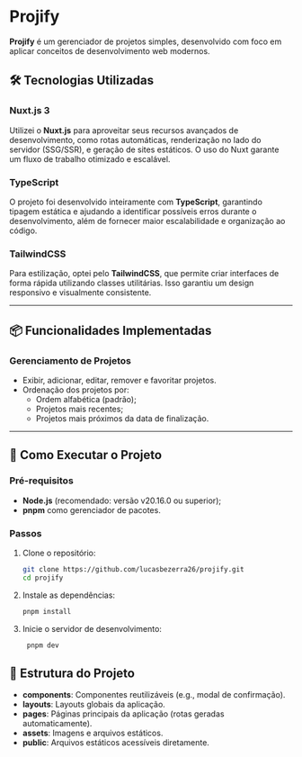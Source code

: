 # Projify

**Projify** é um gerenciador de projetos simples, desenvolvido com foco em aplicar conceitos de desenvolvimento web modernos.

## 🛠 Tecnologias Utilizadas

### **Nuxt.js 3**
Utilizei o **Nuxt.js** para aproveitar seus recursos avançados de desenvolvimento, como rotas automáticas, renderização no lado do servidor (SSG/SSR), e geração de sites estáticos. O uso do Nuxt garante um fluxo de trabalho otimizado e escalável.

### **TypeScript**
O projeto foi desenvolvido inteiramente com **TypeScript**, garantindo tipagem estática e ajudando a identificar possíveis erros durante o desenvolvimento, além de fornecer maior escalabilidade e organização ao código.

### **TailwindCSS**
Para estilização, optei pelo **TailwindCSS**, que permite criar interfaces de forma rápida utilizando classes utilitárias. Isso garantiu um design responsivo e visualmente consistente.

---

## 📦 Funcionalidades Implementadas

### **Gerenciamento de Projetos**
- Exibir, adicionar, editar, remover e favoritar projetos.
- Ordenação dos projetos por:
  - Ordem alfabética (padrão);
  - Projetos mais recentes;
  - Projetos mais próximos da data de finalização.

---

## 🚀 Como Executar o Projeto

### **Pré-requisitos**
- **Node.js** (recomendado: versão v20.16.0 ou superior);
- **pnpm** como gerenciador de pacotes.

### **Passos**
1. Clone o repositório:
   ```bash
   git clone https://github.com/lucasbezerra26/projify.git
   cd projify


2. Instale as dependências:
   ```bash
   pnpm install
   
3. Inicie o servidor de desenvolvimento:
   ```bash
    pnpm dev

   
## 📂 Estrutura do Projeto

- **components**: Componentes reutilizáveis (e.g., modal de confirmação).
- **layouts**: Layouts globais da aplicação.
- **pages**: Páginas principais da aplicação (rotas geradas automaticamente).
- **assets**: Imagens e arquivos estáticos.
- **public**: Arquivos estáticos acessíveis diretamente.
